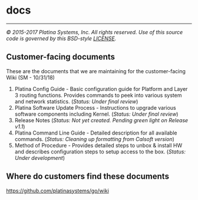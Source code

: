 # docs

---

*&copy; 2015-2017 Platina Systems, Inc. All rights reserved.
Use of this source code is governed by this BSD-style [LICENSE].*

[LICENSE]: ../LICENSE

## Customer-facing documents
These are the documents that we are maintaining for the customer-facing Wiki (SM - 10/31/18)
1. Platina Config Guide - Basic configuration guide for Platform and Layer 3 routing functions. Provides commands to peek into various system and network statistics. (*Status: Under final review*)
2. Platina Software Update Process - Instructions to upgrade various software components including Kernel. (*Status: Under final review*)
3. Release Notes (*Status: Not yet created. Pending green light on Release v1.1*)
4. Platina Command Line Guide - Detailed description for all available commands. (*Status: Cleaning up formatting from Calsoft version*)
5. Method of Procedure - Provides detailed steps to unbox & install HW and describes configuration steps to setup access to the box. (*Status: Under development*)

## Where do customers find these documents
https://github.com/platinasystems/go/wiki
